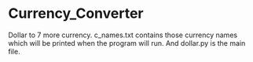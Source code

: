 # Currency_Converter
Dollar to 7 more currency.
c_names.txt contains those currency names which will be printed when the program will run.
And dollar.py is the main file.
